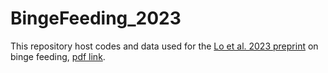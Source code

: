 # BingeFeeding_2023
This repository host codes and data used for the [Lo et al. 2023 preprint](https://www.biorxiv.org/content/10.1101/2023.10.17.562714v1.full) on binge feeding, [pdf link](https://www.biorxiv.org/content/10.1101/2023.10.17.562714v1.full.pdf).


